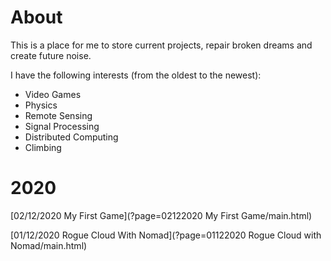 <!-- generate useing https://markdowntohtml.com/  -->

# About
This is a place for me to store current projects, repair broken dreams and create future noise.

I have the following interests (from the oldest to the newest):

- Video Games
- Physics
- Remote Sensing
- Signal Processing
- Distributed Computing
- Climbing

# 2020

[02/12/2020 My First Game](?page=02122020 My First Game/main.html)

[01/12/2020 Rogue Cloud With Nomad](?page=01122020 Rogue Cloud with Nomad/main.html)
